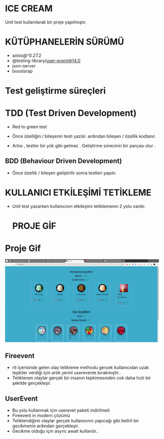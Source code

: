 
# ICE CREAM

 Unit test kullanılarak bir proje yapılmıştır.

# KÜTÜPHANELERİN SÜRÜMÜ

- axios@^0.27.2
- @testing-library/user-event@14.0
- json-server
- boostsrap
# Test geliştirme süreçleri 

 # TDD  (Test Driven Development)


 - Red to green test 
 - Önce özelliğin / bileşenin testi yazılır. ardından bileşen  / özellik kodlanır.

 - Artısı , testler bir yük gibi gelmez . Geliştirme sürecinin bir parçası olur .

 ## BDD (Behaviour Driven Development)


 - Önce özellik / bileşen geliştirilir sonra testleri yapılır.


 # KULLANICI ETKİLEŞİMİ TETİKLEME


 - Unit test yazarken kullanıcının etkileşimi tetiklemenın 2 yolu vardır.


   
   # PROJE GİF 
 
 <h1>Proje Gif</h1>

<img src="./public/images/icecream.gif">


  ## Fireevent

  -  rtl içerisinde gelen olay tetikleme methodu gerçek kullanıcıdan uzak tepkiler verdiği için artık yerini userevente bırakmıştir..
 - Tetiklenen olaylar gerçek bir insanın tepkimesınden cok daha hızlı bir şekilde gerçekleşir.

## UserEvent

- Bu yolu kullanmak için userevet paketi indirilmeli
- Fireevent in modern çözümü 
- Tetiklendiğimi olaylar gerçek kullanıcının yapıcağı gibi belirli bir gecikmenin ardından gerçekleşir.
- Gecikme olduğu için async await kullanılır..

